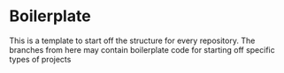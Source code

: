 # Boilerplate

This is a template to start off the structure for every repository. The branches
from here may contain boilerplate code for starting off specific types of
projects
